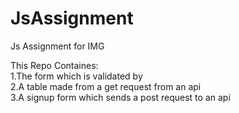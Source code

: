 # JsAssignment
Js Assignment for IMG

This Repo Containes:<br />
    1.The form which is validated by  <br />
    2.A table made from a get request from an api <br />
    3.A signup form which sends a post request to an api <br />